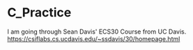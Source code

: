 # C_Practice

I am going through Sean Davis' ECS30 Course from UC Davis.
https://csiflabs.cs.ucdavis.edu/~ssdavis/30/homepage.html
